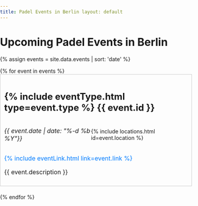 ```yaml
---
title: Padel Events in Berlin layout: default
---
```

<script src="{{ base.url | prepend: site.url }}/assets/js/filter-events.js"></script>
<script>
window.onload = function(){
    hideEventsBefore(Date.now());
}
</script>
<style>
/* Reset default padding and margin for list items and body */
body, ul, li {
  margin: 0;
  padding: 0;
}

/* Style the event list */
.events-list {
  list-style: none;
}

/* Add a border and some spacing between each event item */
.events-list li {
  margin-bottom: 20px;
  border: 1px solid #ccc; /* Add a border to visually separate events */
  padding: 10px;
}

/* Style event name */
.events-list li h2 {
  font-size: 24px;
}

/* Style event date and location container */
.events-list li .event-details {
  display: flex; /* Use flexbox to align items horizontally */
  justify-content: space-between; /* Add space between date and location */
  align-items: center; /* Center items vertically within the container */
}

/* Style event date */
.events-list li .event-date {
  font-size: 16px;
  font-style: italic;
}

/* Style event location link */
.events-list li .event-location {
  font-size: 14px;
  color: #007bff; /* Choose a color that fits your design */
  text-decoration: none;
}

/* Style event location link on hover (optional) */
.events-list li .event-location:hover {
  text-decoration: underline;
}

/* Style event link */
.events-list li .event-link {
  font-size: 16px;
  color: #007bff; /* Choose a color that fits your design */
  text-decoration: none;
}

/* Adjust link style on hover (optional) */
.events-list li .event-link:hover {
  text-decoration: underline;
}

/* Style event description */
.events-list li .event-description {
  font-size: 16px;
}

/* Mobile-friendly styles */
@media (max-width: 767px) {
  .events-list li {
    padding: 5px; /* Decrease padding for smaller screens */
  }

  .events-list li h2 {
    font-size: 20px; /* Decrease font size for smaller screens */
  }

  .events-list li .event-location,
  .events-list li .event-link {
    font-size: 14px; /* Decrease font size for smaller screens */
  }
}

</style>

# Upcoming Padel Events in Berlin
{% assign events = site.data.events | sort: 'date' %}


<ul class="events-list" id="events-list">
{% for event in events %}
<li event-date="{{ event.date}}">
    <h2> {% include eventType.html type=event.type %}
{{ event.id }}</h2>
    <div class="event-details">
        <p class="event-date">{{ event.date | date: "%-d %b %Y"}}</p>
        {% include locations.html id=event.location %}
    </div>
    <p class="event-link">{% include eventLink.html link=event.link %}</p>
    <p class="event-description">{{ event.description }}</p>

 </li>   
{% endfor %}
</ul>





